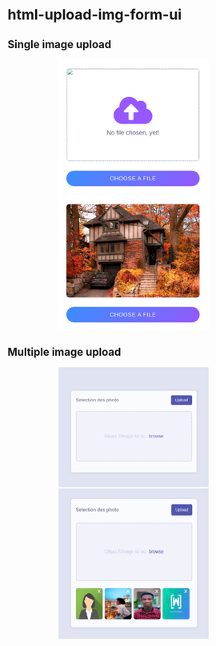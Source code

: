 # html-upload-img-form-ui

## Single image upload

<p align="center">
  <img width="300em" src="img/single/single-empty.png" />
  <img width="300em" src="img/single/single-full.png" />
</p>

## Multiple image upload

<p align="center">
  <img width="300em" src="img/multi/multi-empty.png" />
  <img width="300em" height="300em" src="img/multi/multy-full.png" />
</p>
